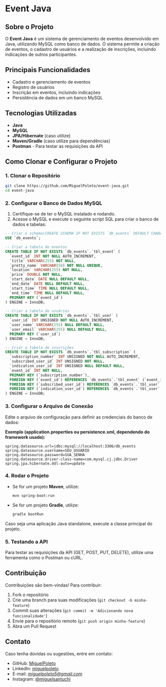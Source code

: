 # Event Java

## Sobre o Projeto

O **Event Java** é um sistema de gerenciamento de eventos desenvolvido em Java, utilizando MySQL como banco de dados. O sistema permite a criação de eventos, o cadastro de usuários e a realização de inscrições, incluindo indicações de outros participantes.

## Principais Funcionalidades
- Cadastro e gerenciamento de eventos
- Registro de usuários
- Inscrição em eventos, incluindo indicações
- Persistência de dados em um banco MySQL

## Tecnologias Utilizadas
- **Java**
- **MySQL**
- **JPA/Hibernate** (caso utilize)
- **Maven/Gradle** (caso utilize para dependências)
- **Postman** - Para testar as requisições da API

## Como Clonar e Configurar o Projeto

### 1. Clonar o Repositório
```bash
git clone https://github.com/MiguelPoleto/event-java.git
cd event-java
```

### 2. Configurar o Banco de Dados MySQL
1. Certifique-se de ter o MySQL instalado e rodando.
2. Acesse o MySQL e execute o seguinte script SQL para criar o banco de dados e tabelas:

```sql
-- Criar o schema\CREATE SCHEMA IF NOT EXISTS `db_events` DEFAULT CHARACTER SET utf8mb3;
USE `db_events`;

-- Criar a tabela de eventos
CREATE TABLE IF NOT EXISTS `db_events`.`tbl_event` (
  `event_id` INT NOT NULL AUTO_INCREMENT,
  `title` VARCHAR(255) NOT NULL,
  `pretty_name` VARCHAR(50) NOT NULL UNIQUE,
  `location` VARCHAR(255) NOT NULL,
  `price` DOUBLE NOT NULL,
  `start_date` DATE NULL DEFAULT NULL,
  `end_date` DATE NULL DEFAULT NULL,
  `start_time` TIME NULL DEFAULT NULL,
  `end_time` TIME NULL DEFAULT NULL,
  PRIMARY KEY (`event_id`)
) ENGINE = InnoDB;

-- Criar a tabela de usuários
CREATE TABLE IF NOT EXISTS `db_events`.`tbl_user` (
  `user_id` INT UNSIGNED NOT NULL AUTO_INCREMENT,
  `user_name` VARCHAR(255) NULL DEFAULT NULL,
  `user_email` VARCHAR(255) NULL DEFAULT NULL,
  PRIMARY KEY (`user_id`)
) ENGINE = InnoDB;

-- Criar a tabela de inscrições
CREATE TABLE IF NOT EXISTS `db_events`.`tbl_subscription` (
  `subscription_number` INT UNSIGNED NOT NULL AUTO_INCREMENT,
  `subscribed_user_id` INT UNSIGNED NOT NULL,
  `indication_user_id` INT UNSIGNED NULL DEFAULT NULL,
  `event_id` INT NOT NULL,
  PRIMARY KEY (`subscription_number`),
  FOREIGN KEY (`event_id`) REFERENCES `db_events`.`tbl_event` (`event_id`),
  FOREIGN KEY (`subscribed_user_id`) REFERENCES `db_events`.`tbl_user` (`user_id`),
  FOREIGN KEY (`indication_user_id`) REFERENCES `db_events`.`tbl_user` (`user_id`)
) ENGINE = InnoDB;
```

### 3. Configurar o Arquivo de Conexão
Edite o arquivo de configuração para definir as credenciais do banco de dados:

**Exemplo (application.properties ou persistence.xml, dependendo do framework usado):**
```properties
spring.datasource.url=jdbc:mysql://localhost:3306/db_events
spring.datasource.username=SEU_USUARIO
spring.datasource.password=SUA_SENHA
spring.datasource.driver-class-name=com.mysql.cj.jdbc.Driver
spring.jpa.hibernate.ddl-auto=update
```

### 4. Rodar o Projeto
- Se for um projeto **Maven**, utilize:
  ```bash
  mvn spring-boot:run
  ```
- Se for um projeto **Gradle**, utilize:
  ```bash
  gradle bootRun
  ```

Caso seja uma aplicação Java standalone, execute a classe principal do projeto.

### 5. Testando a API
Para testar as requisições da API (GET, POST, PUT, DELETE), utilize uma ferramenta como o Postman ou cURL.

## Contribuição
Contribuições são bem-vindas! Para contribuir:
1. Fork o repositório
2. Crie uma branch para suas modificações (`git checkout -b minha-feature`)
3. Commit suas alterações (`git commit -m 'Adicionando nova funcionalidade'`)
4. Envie para o repositório remoto (`git push origin minha-feature`)
5. Abra um Pull Request

## Contato

Caso tenha dúvidas ou sugestões, entre em contato:
- GitHub: [MiguelPoleto](https://github.com/MiguelPoleto)
- LinkedIn: [miguelpoleto](https://www.linkedin.com/in/miguelpoleto/)
- E-mail: *miguelpoleto5@gmail.com*
- Instagram: [@miguelsantuchi](https://www.instagram.com/miguelsantuchi/)

